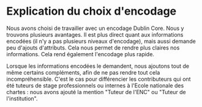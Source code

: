 # Explication du choix d'encodage

Nous avons choisi de travailler avec un encodage Dublin Core.
Nous y trouvons plusieurs avantages. Il est plus direct quant aux informations encodées (il n'y a pas plusieurs niveaux d'encodage), mais aussi demande peu d'ajouts d'attributs. Cela nous permet de rendre plus claires nos informations.
Cela rend également l'encodage plus rapide. 

Lorsque les informations encodées le demandent, nous ajoutons tout de même certains compléments, afin de ne pas rendre tout cela incompréhensible. C'est le cas pour différencier les contributeurs qui ont été tuteurs de stage professionnels ou internes à l'Ecole nationale des chartes : nous avons ajouté la mention "Tuteur de l'ENC" ou "Tuteur de l'institution".
